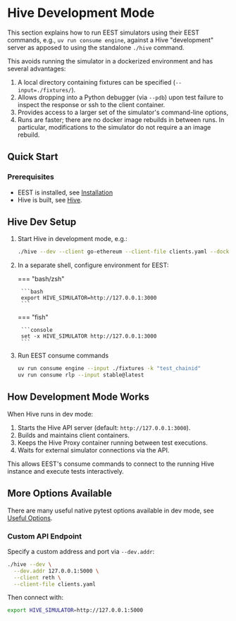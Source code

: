 # Hive Development Mode

This section explains how to run EEST simulators using their EEST commands, e.g., `uv run consume engine`, against a Hive "development" server as apposed to using the standalone `./hive` command.

This avoids running the simulator in a dockerized environment and has several advantages:

1. A local directory containing fixtures can be specified (`--input=./fixtures/`).
2. Allows dropping into a Python debugger (via `--pdb`) upon test failure to inspect the response or ssh to the client container.
3. Provides access to a larger set of the simulator's command-line options,
4. Runs are faster; there are no docker image rebuilds in between runs. In particular, modifications to the simulator do not require a an image rebuild.

## Quick Start

### Prerequisites

- EEST is installed, see [Installation](../../getting_started/installation.md)
- Hive is built, see [Hive](../hive/index.md#quick-start).

## Hive Dev Setup

1. Start Hive in development mode, e.g.:

    ```bash
    ./hive --dev --client go-ethereum --client-file clients.yaml --docker.output
    ```

2. In a separate shell, configure environment for EEST:

    === "bash/zsh"

        ```bash
        export HIVE_SIMULATOR=http://127.0.0.1:3000
        ```

    === "fish"

        ```console
        set -x HIVE_SIMULATOR http://127.0.0.1:3000
        ```

3. Run EEST consume commands

    ```bash
    uv run consume engine --input ./fixtures -k "test_chainid"
    uv run consume rlp --input stable@latest
    ```

## How Development Mode Works

When Hive runs in dev mode:

1. Starts the Hive API server (default: `http://127.0.0.1:3000`).
2. Builds and maintains client containers.
3. Keeps the Hive Proxy container running between test executions.
4. Waits for external simulator connections via the API.

This allows EEST's consume commands to connect to the running Hive instance and execute tests interactively.

## More Options Available

There are many useful native pytest options available in dev mode, see [Useful Options](../useful_pytest_options.md).

### Custom API Endpoint

Specify a custom address and port via `--dev.addr`:

```bash
./hive --dev \
  --dev.addr 127.0.0.1:5000 \
  --client reth \
  --client-file clients.yaml
```

Then connect with:

```bash
export HIVE_SIMULATOR=http://127.0.0.1:5000
```
